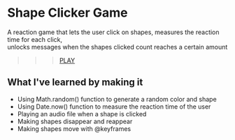 
# Shape Clicker Game

A reaction game that lets the user click on shapes, measures the reaction time for each click, <br> unlocks messages when the shapes clicked count reaches a certain amount

>>> [PLAY](https://shape-clicker.netlify.app/) 

## What I've learned by making it 



<ul>
  <li>Using Math.random() function to generate a random color and shape</li>
  <li>Using Date.now() function to measure the reaction time of the user</li>
  <li>Playing an audio file when a shape is clicked</li>
  <li>Making shapes disappear and reappear</li>
  <li>Making shapes move with @keyframes</li>
</ul>  
  


